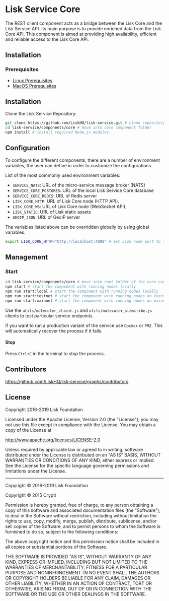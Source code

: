# Lisk Service Core

The REST client component acts as a bridge between the Lisk Core and the Lisk Service API.
Its main purpose is to provide enriched data from the Lisk Core API.
This component is aimed at providing high availability, efficient and reliable access to the Lisk Core API. 

## Installation

### Prerequisites

- [Linux Prerequisites](docs/prerequisites-linux.md)
- [MacOS Prerequisites](docs/prerequisites-macos.md)

## Installation

Clone the Lisk Service Repository:

```bash
git clone https://github.com/LiskHQ/lisk-service.git # clone repository
cd lisk-service/components/core # move into core component folder
npm install # install required Node.js modules
```

## Configuration

To configure the different components, there are a number of environment variables, the user can define in order to customize the configurations.

List of the most commonly used environment variables:

- `SERVICE_NATS`: URL of the micro-service message broker (NATS)
- `SERVICE_CORE_POSTGRES`: URL of the local Lisk Service Core database
- `SERVICE_CORE_REDIS`: URL of Redis server
- `LISK_CORE_HTTP`: URL of Lisk Core node (HTTP API).
- `LISK_CORE_WS`: URL of Lisk Core node (WebSocket API),
- `LISK_STATIC`: URL of Lisk static assets
- `GEOIP_JSON`: URL of GeoIP server

The variables listed above can be overridden globally by using global variables.

```bash
export LISK_CORE_HTTP="http://localhost:4000" # Set Lisk node port to the given URL globally
```

## Management

### Start

```bash
cd lisk-service/components/core # move into root folder of the core component
npm start # start the component with running nodes locally
npm run start:local # start the component with running nodes locally
npm run start:testnet # start the component with running nodes on testnet
npm run start:mainnet # start the component with running nodes on mainnet
 ```

Use the `utils/moleculer_client.js` and `utils/moleculer_subscribe.js` clients to test particular service endpoints.

If you want to run a production variant of the service use `Docker` or `PM2`. This will automatically recover the process if it fails.

#### Stop

Press `Ctrl+C` in the terminal to stop the process.

## Contributors

https://github.com/LiskHQ/lisk-service/graphs/contributors

## License

Copyright 2016-2019 Lisk Foundation

Licensed under the Apache License, Version 2.0 (the "License");
you may not use this file except in compliance with the License.
You may obtain a copy of the License at

http://www.apache.org/licenses/LICENSE-2.0

Unless required by applicable law or agreed to in writing, software
distributed under the License is distributed on an "AS IS" BASIS,
WITHOUT WARRANTIES OR CONDITIONS OF ANY KIND, either express or implied.
See the License for the specific language governing permissions and
limitations under the License.

---

Copyright © 2016-2019 Lisk Foundation

Copyright © 2015 Crypti

Permission is hereby granted, free of charge, to any person obtaining a copy of this software and associated documentation files (the "Software"), to deal in the Software without restriction, including without limitation the rights to use, copy, modify, merge, publish, distribute, sublicense, and/or sell copies of the Software, and to permit persons to whom the Software is furnished to do so, subject to the following conditions:

The above copyright notice and this permission notice shall be included in all copies or substantial portions of the Software.

THE SOFTWARE IS PROVIDED "AS IS", WITHOUT WARRANTY OF ANY KIND, EXPRESS OR IMPLIED, INCLUDING BUT NOT LIMITED TO THE WARRANTIES OF MERCHANTABILITY, FITNESS FOR A PARTICULAR PURPOSE AND NONINFRINGEMENT. IN NO EVENT SHALL THE AUTHORS OR COPYRIGHT HOLDERS BE LIABLE FOR ANY CLAIM, DAMAGES OR OTHER LIABILITY, WHETHER IN AN ACTION OF CONTRACT, TORT OR OTHERWISE, ARISING FROM, OUT OF OR IN CONNECTION WITH THE SOFTWARE OR THE USE OR OTHER DEALINGS IN THE SOFTWARE.

[lisk documentation site]: https://lisk.io/documentation